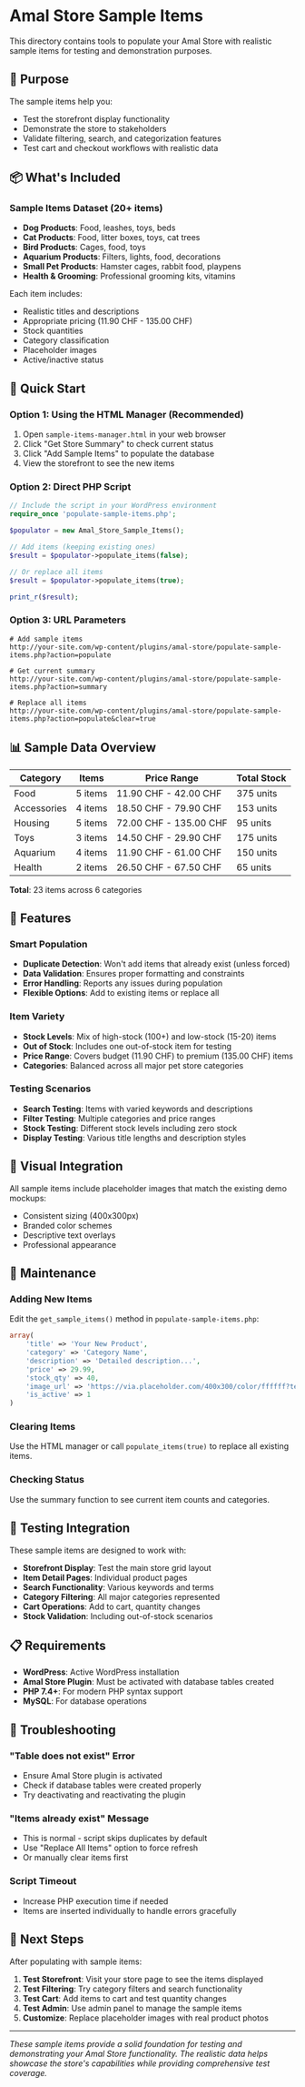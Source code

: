 # Amal Store Sample Items

This directory contains tools to populate your Amal Store with realistic sample items for testing and demonstration purposes.

## 🎯 Purpose

The sample items help you:
- Test the storefront display functionality
- Demonstrate the store to stakeholders
- Validate filtering, search, and categorization features
- Test cart and checkout workflows with realistic data

## 📦 What's Included

### Sample Items Dataset (20+ items)
- **Dog Products**: Food, leashes, toys, beds
- **Cat Products**: Food, litter boxes, toys, cat trees
- **Bird Products**: Cages, food, toys
- **Aquarium Products**: Filters, lights, food, decorations
- **Small Pet Products**: Hamster cages, rabbit food, playpens
- **Health & Grooming**: Professional grooming kits, vitamins

Each item includes:
- Realistic titles and descriptions
- Appropriate pricing (11.90 CHF - 135.00 CHF)
- Stock quantities
- Category classification
- Placeholder images
- Active/inactive status

## 🚀 Quick Start

### Option 1: Using the HTML Manager (Recommended)
1. Open `sample-items-manager.html` in your web browser
2. Click "Get Store Summary" to check current status
3. Click "Add Sample Items" to populate the database
4. View the storefront to see the new items

### Option 2: Direct PHP Script
```php
// Include the script in your WordPress environment
require_once 'populate-sample-items.php';

$populator = new Amal_Store_Sample_Items();

// Add items (keeping existing ones)
$result = $populator->populate_items(false);

// Or replace all items
$result = $populator->populate_items(true);

print_r($result);
```

### Option 3: URL Parameters
```
# Add sample items
http://your-site.com/wp-content/plugins/amal-store/populate-sample-items.php?action=populate

# Get current summary
http://your-site.com/wp-content/plugins/amal-store/populate-sample-items.php?action=summary

# Replace all items
http://your-site.com/wp-content/plugins/amal-store/populate-sample-items.php?action=populate&clear=true
```

## 📊 Sample Data Overview

| Category | Items | Price Range | Total Stock |
|----------|-------|-------------|-------------|
| Food | 5 items | 11.90 CHF - 42.00 CHF | 375 units |
| Accessories | 4 items | 18.50 CHF - 79.90 CHF | 153 units |
| Housing | 5 items | 72.00 CHF - 135.00 CHF | 95 units |
| Toys | 3 items | 14.50 CHF - 29.90 CHF | 175 units |
| Aquarium | 4 items | 11.90 CHF - 61.00 CHF | 150 units |
| Health | 2 items | 26.50 CHF - 67.50 CHF | 65 units |

**Total**: 23 items across 6 categories

## 🔧 Features

### Smart Population
- **Duplicate Detection**: Won't add items that already exist (unless forced)
- **Data Validation**: Ensures proper formatting and constraints
- **Error Handling**: Reports any issues during population
- **Flexible Options**: Add to existing items or replace all

### Item Variety
- **Stock Levels**: Mix of high-stock (100+) and low-stock (15-20) items
- **Out of Stock**: Includes one out-of-stock item for testing
- **Price Range**: Covers budget (11.90 CHF) to premium (135.00 CHF) items
- **Categories**: Balanced across all major pet store categories

### Testing Scenarios
- **Search Testing**: Items with varied keywords and descriptions
- **Filter Testing**: Multiple categories and price ranges
- **Stock Testing**: Different stock levels including zero stock
- **Display Testing**: Various title lengths and description styles

## 🎨 Visual Integration

All sample items include placeholder images that match the existing demo mockups:
- Consistent sizing (400x300px)
- Branded color schemes
- Descriptive text overlays
- Professional appearance

## 🔄 Maintenance

### Adding New Items
Edit the `get_sample_items()` method in `populate-sample-items.php`:

```php
array(
    'title' => 'Your New Product',
    'category' => 'Category Name',
    'description' => 'Detailed description...',
    'price' => 29.99,
    'stock_qty' => 40,
    'image_url' => 'https://via.placeholder.com/400x300/color/ffffff?text=Product+Name',
    'is_active' => 1
)
```

### Clearing Items
Use the HTML manager or call `populate_items(true)` to replace all existing items.

### Checking Status
Use the summary function to see current item counts and categories.

## 🧪 Testing Integration

These sample items are designed to work with:
- **Storefront Display**: Test the main store grid layout
- **Item Detail Pages**: Individual product pages
- **Search Functionality**: Various keywords and terms
- **Category Filtering**: All major categories represented
- **Cart Operations**: Add to cart, quantity changes
- **Stock Validation**: Including out-of-stock scenarios

## 📋 Requirements

- **WordPress**: Active WordPress installation
- **Amal Store Plugin**: Must be activated with database tables created
- **PHP 7.4+**: For modern PHP syntax support
- **MySQL**: For database operations

## 🐛 Troubleshooting

### "Table does not exist" Error
- Ensure Amal Store plugin is activated
- Check if database tables were created properly
- Try deactivating and reactivating the plugin

### "Items already exist" Message
- This is normal - script skips duplicates by default
- Use "Replace All Items" option to force refresh
- Or manually clear items first

### Script Timeout
- Increase PHP execution time if needed
- Items are inserted individually to handle errors gracefully

## 🎯 Next Steps

After populating with sample items:
1. **Test Storefront**: Visit your store page to see the items displayed
2. **Test Filtering**: Try category filters and search functionality
3. **Test Cart**: Add items to cart and test quantity changes
4. **Test Admin**: Use admin panel to manage the sample items
5. **Customize**: Replace placeholder images with real product photos

---

*These sample items provide a solid foundation for testing and demonstrating your Amal Store functionality. The realistic data helps showcase the store's capabilities while providing comprehensive test coverage.*